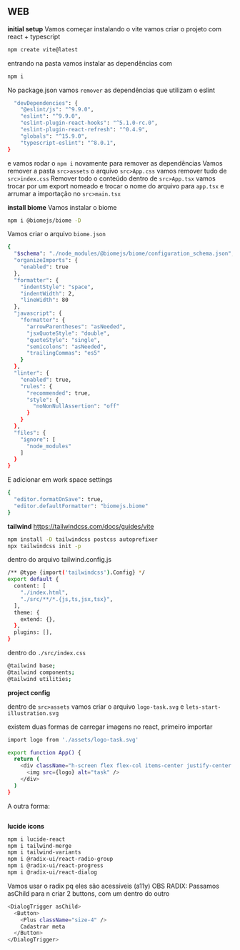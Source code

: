 ## WEB
**initial setup**
Vamos começar instalando o vite
vamos criar o projeto com react + typescript
```bash
npm create vite@latest
```
entrando na pasta vamos instalar as dependências com
```bash
npm i
```

No package.json vamos `remover` as dependências que utilizam o eslint

```bash
  "devDependencies": {
    "@eslint/js": "^9.9.0",
    "eslint": "^9.9.0",
    "eslint-plugin-react-hooks": "^5.1.0-rc.0",
    "eslint-plugin-react-refresh": "^0.4.9",
    "globals": "^15.9.0",
    "typescript-eslint": "^8.0.1",
}
```
e vamos rodar o `npm i` novamente para remover as dependências
Vamos remover a pasta `src>assets` o arquivo `src>App.css` vamos remover tudo de `src>index.css`
Remover todo o conteúdo dentro de `src>App.tsx` vamos trocar por um export nomeado e trocar o nome do arquivo para `app.tsx` e arrumar a importação no `src>main.tsx`

**install biome**
Vamos instalar o biome
```bash
npm i @biomejs/biome -D
```
Vamos criar o arquivo `biome.json`
```bash
{
  "$schema": "./node_modules/@biomejs/biome/configuration_schema.json",
  "organizeImports": {
    "enabled": true
  },
  "formatter": {
    "indentStyle": "space",
    "indentWidth": 2,
    "lineWidth": 80
  },
  "javascript": {
    "formatter": {
      "arrowParentheses": "asNeeded",
      "jsxQuoteStyle": "double",
      "quoteStyle": "single",
      "semicolons": "asNeeded",
      "trailingCommas": "es5"
    }
  },
  "linter": {
    "enabled": true,
    "rules": {
      "recommended": true,
      "style": {
        "noNonNullAssertion": "off"
      }
    }
  },
  "files": {
    "ignore": [
      "node_modules"
    ]
  }
}
```

E adicionar em work space settings
```bash
{
  "editor.formatOnSave": true,
  "editor.defaultFormatter": "biomejs.biome"
}
```

**tailwind**
https://tailwindcss.com/docs/guides/vite
```bash
npm install -D tailwindcss postcss autoprefixer
npx tailwindcss init -p
```

dentro do arquivo tailwind.config.js
```bash
/** @type {import('tailwindcss').Config} */
export default {
  content: [
    "./index.html",
    "./src/**/*.{js,ts,jsx,tsx}",
  ],
  theme: {
    extend: {},
  },
  plugins: [],
}
```

dentro do `./src/index.css` 
```bash
@tailwind base;
@tailwind components;
@tailwind utilities;
```

**project config**

dentro de `src>assets` vamos criar o arquivo `logo-task.svg` e `lets-start-illustration.svg`

existem duas formas de carregar imagens no react, primeiro importar
```bash
import logo from './assets/logo-task.svg'

export function App() {
  return (
    <div className="h-screen flex flex-col items-center justify-center gap-8">
      <img src={logo} alt="task" />
    </div>
  )
}
```

A outra forma:

```bash
```


**lucide icons**
```bash
npm i lucide-react
npm i tailwind-merge
npm i tailwind-variants
npm i @radix-ui/react-radio-group
npm i @radix-ui/react-progress
npm i @radix-ui/react-dialog
```
Vamos usar o radix pq eles são acessíveis (a11y)
OBS RADIX:
Passamos asChild para n criar 2 buttons, com um dentro do outro
```bash
<DialogTrigger asChild>
  <Button>
    <Plus className="size-4" />
    Cadastrar meta
  </Button>
</DialogTrigger>
```
